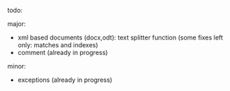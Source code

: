 ﻿
todo:

major:

- xml based documents (docx,odt): text splitter function (some fixes left only: matches and indexes)
- comment (already in progress)


minor:

- exceptions (already in progress)
